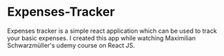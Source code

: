# Expenses-Tracker
Expenses tracker is a simple react application which can be used to track your basic expenses. I created this app while watching Maximilian Schwarzmüller's udemy course 
on React JS.
